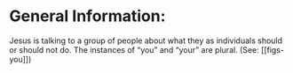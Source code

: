 # General Information:

Jesus is talking to a group of people about what they as individuals should or should not do. The instances of “you” and “your” are plural. (See: [[figs-you]])